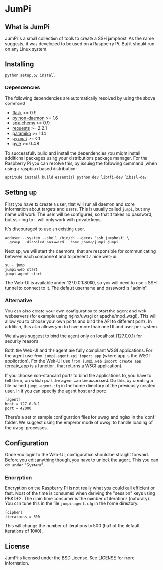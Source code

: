 # JumPi

## What is JumPi

JumPi is a small collection of tools to create a SSH jumphost. As the
name suggests, it was developed to be used on a Raspberry Pi. But it
should run on any Linux system.

## Installing

    python setup.py install

### Dependencies

The following dependencies are automatically resolved by using the 
above command

* [flask](http://flask.pocoo.org/) >= 0.9
* [python-daemon](https://pypi.python.org/pypi/python-daemon/) >= 1.6
* [sqlalchemy](http://www.sqlalchemy.org/) >= 0.9
* [requests](http://docs.python-requests.org/en/latest/) >= 2.2.1
* [paramiko](http://www.paramiko.org/) >= 1.14
* [pyvault](https://github.com/drtoful/pyvault) >= 0.1
* [pyte](http://pyte.readthedocs.org/en/latest/) >= 0.4.8

To successfully build and install the dependencies you might install
additional packages using your distributions package manager. For the
Raspberry Pi you can resolve this, by issuing the following command
(when using a raspbian based distribution:

    aptitude install build-essential python-dev libffi-dev libssl-dev

## Setting up

First you have to create a user, that will run all daemon and store information
about targets and users. This is usually called `jumpi`, but any name will work.
The user will be configured, so that it takes no password, but ssh-ing to it
will only work with private keys.

It's discouraged to use an existing user.

    adduser --system --shell /bin/sh --gecos 'ssh jumphost' \
    --group --disabled-password --home /home/jumpi jumpi

Next up, we will start the daemons, that are responsible for communicating
between each component and to present a nice web-ui.

    su - jump
    jumpi-web start
    jumpi-agent start

The Web-UI is available under 127.0.0.1:8080, so you will need to use
a SSH tunnel to connect to it. The default username and password is "admin".

### Alternative

You can also create your own configuration to start the agent and web webservers
(for example using nginx/uwsgi or apache/mod\_wsgi). This will allow you to choose
your own ports and bind the API to different ports. In addition, this also allows
you to have more than one UI and user per system.

We always suggest to bind the agent only on localhost (127.0.0.1) for security
reasons.

Both the Web-UI and the agent are fully compliant WSGI applications. For the agent
use `from jumpi.agent.api import app` (where app is the WSGI application). For
the Web-UI use `from jumpi.web import create_app` (create\_app is a function, that
returns a WSGI application).

If you choose non-standard ports to bind the applications to, you have to tell
them, on which port the agent can be accessed. Do this, by creating a file named
`jumpi-agent.cfg` in the home directory of the previously created user. In it
you can specify the agent host and port:

    [agent]
    host = 127.0.0.1
    port = 42000

There's a set of sample configuration files for uwsgi and nginx in the 'conf'
folder. We suggest using the emperor mode of uwsgi to handle loading of the
uwsgi processes.

## Configuration

Once you login to the Web-UI, configuration should be straight forward. Before
you edit anything though, you have to unlock the agent. This you can do under
"System".

### Encryption

Encryption on the Raspberry Pi is not really what you could call efficient
or fast. Most of the time is consumed when deriving the "session" keys using
PBKDF2. The main time consumer is the number of iterations (naturally). You
can tune this in the file `jumpi-agent.cfg` in the home directory.

    [cipher]
    iterations = 500

This will change the number of iterations to 500 (half of the default 
iterations of 1000).

## License

JumPi is licensed under the BSD License. See LICENSE for more information.

